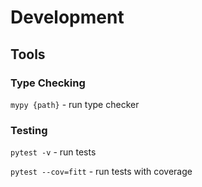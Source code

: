 # Development

## Tools

### Type Checking

```mypy {path}``` - run type checker


### Testing

```pytest -v``` - run tests

```pytest --cov=fitt``` - run tests with coverage

